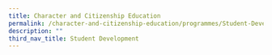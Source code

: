 ```yaml
---
title: Character and Citizenship Education
permalink: /character-and-citizenship-education/programmes/Student-Development/permalink
description: ""
third_nav_title: Student Development
---
```

